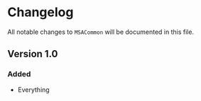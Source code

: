 # Changelog

All notable changes to `MSACommon` will be documented in this file.

## Version 1.0

### Added
- Everything
